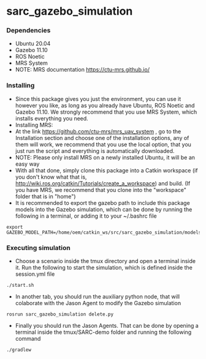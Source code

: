 # sarc_gazebo_simulation
### Dependencies

* Ubuntu 20.04
* Gazebo 11.10
* ROS Noetic
* MRS System 
* NOTE: MRS documentation https://ctu-mrs.github.io/

### Installing

* Since this package gives you just the environment, you can use it however you like, as long as you already have Ubuntu, ROS Noetic and Gazebo 11.10. 
  We strongly recommend that you use MRS System, which installs everything you need.
* Installing MRS:
* At the link https://github.com/ctu-mrs/mrs_uav_system , go to the Installation section and choose one of the installation options,
  any of them will work, we recommend that you use the local option, that you just run the script and everything is automatically downloaded.
* NOTE: Please only install MRS on a newly installed Ubuntu, it will be an easy way
* With all that done, simply clone this package into a Catkin workspace (if you don't know what that is, http://wiki.ros.org/catkin/Tutorials/create_a_workspace)
  and build. (If you have MRS, we recommend that you clone into the "workspace" folder that is in "home")
* It is recommended to export the gazebo path to include this package models into the Gazebo simulation, which can be done by running the following in a terminal, or adding it to your ~/.bashrc file
 ```
export GAZEBO_MODEL_PATH=/home/oem/catkin_ws/src/sarc_gazebo_simulation/models/
```

### Executing simulation

* Choose a scenario inside the tmux directory and open a terminal inside it. Run the following to start the simulation, which is defined inside the session.yml file
```
./start.sh
```
* In another tab, you should run the auxiliary python node, that will colaborate with the Jason Agent to modify the Gazebo simulation
```
rosrun sarc_gazebo_simulation delete.py 
```
* Finally you should run the Jason Agents. That can be done by opening a terminal inside the tmux/SARC-demo folder and running the following command
```
./gradlew
```

